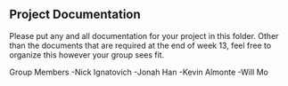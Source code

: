 ## Project Documentation

Please put any and all documentation for your project in this folder. Other than the documents that are required at the end of week 13, feel free to organize this however your group sees fit.

Group Members
-Nick Ignatovich
-Jonah Han
-Kevin Almonte
-Will Mo

